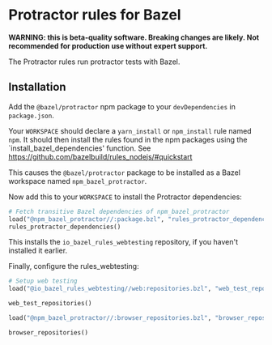 # Protractor rules for Bazel

**WARNING: this is beta-quality software. Breaking changes are likely. Not recommended for production use without expert support.**

The Protractor rules run protractor tests with Bazel.

## Installation

Add the `@bazel/protractor` npm package to your `devDependencies` in `package.json`.

Your `WORKSPACE` should declare a `yarn_install` or `npm_install` rule named `npm`.
It should then install the rules found in the npm packages using the `install_bazel_dependencies' function.
See https://github.com/bazelbuild/rules_nodejs/#quickstart

This causes the `@bazel/protractor` package to be installed as a Bazel workspace named `npm_bazel_protractor`.

Now add this to your `WORKSPACE` to install the Protractor dependencies:

```python
# Fetch transitive Bazel dependencies of npm_bazel_protractor
load("@npm_bazel_protractor//:package.bzl", "rules_protractor_dependencies")
rules_protractor_dependencies()
```

This installs the `io_bazel_rules_webtesting` repository, if you haven't installed it earlier.

Finally, configure the rules_webtesting:

```python
# Setup web testing
load("@io_bazel_rules_webtesting//web:repositories.bzl", "web_test_repositories")

web_test_repositories()

load("@npm_bazel_protractor//:browser_repositories.bzl", "browser_repositories")

browser_repositories()
```
